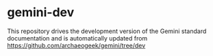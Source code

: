 # gemini-dev
This repository drives the development version of the Gemini standard documentation and is automatically updated from https://github.com/archaeogeek/gemini/tree/dev

